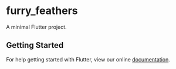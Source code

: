 # furry_feathers

A minimal Flutter project.

## Getting Started

For help getting started with Flutter, view our online
[documentation](http://flutter.io/).
